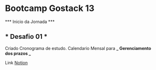 # Bootcamp Gostack 13

*** Inicio da Jornada ***

## * Desafio 01 *

  Criado Cronograma de estudo.
  Calendario Mensal para **_ Gerenciamento dos prazos _**

  Link [Notion](www.notion.so/cronogramaluis "Cronograna Jornada Gostack") 

